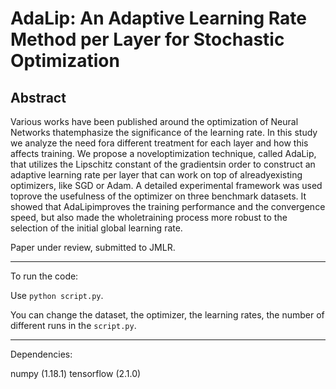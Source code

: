 # AdaLip:  An Adaptive Learning Rate Method per Layer for Stochastic Optimization



## Abstract

Various works have been published around the optimization of Neural Networks thatemphasize the significance of the learning rate. In this study we analyze the need fora different treatment for each layer and how this affects training. We propose a noveloptimization technique, called AdaLip, that utilizes the Lipschitz constant of the gradientsin order to construct an adaptive learning rate per layer that can work on top of alreadyexisting optimizers, like SGD or Adam. A detailed experimental framework was used toprove the usefulness of the optimizer on three benchmark datasets. It showed that AdaLipimproves the training performance and the convergence speed, but also made the wholetraining process more robust to the selection of the initial global learning rate.

Paper under review, submitted to JMLR.


-------------------------------------------------

To run the code:

Use `python script.py`.

You can change the dataset, the optimizer, the learning rates, the number of different runs in the `script.py`.

-----------------------------------
Dependencies:

numpy (1.18.1)
tensorflow (2.1.0)
